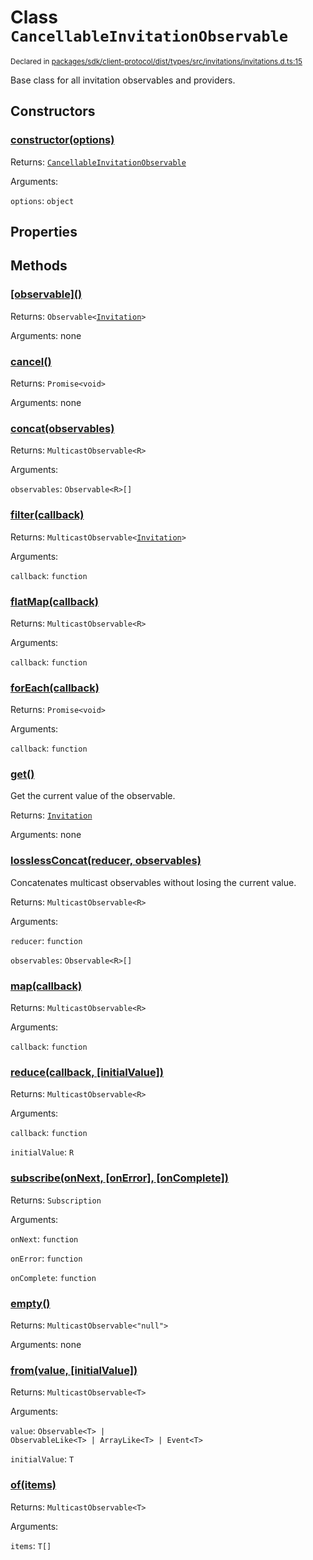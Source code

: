 # Class `CancellableInvitationObservable`
<sub>Declared in [packages/sdk/client-protocol/dist/types/src/invitations/invitations.d.ts:15]()</sub>


Base class for all invitation observables and providers.


## Constructors
### [constructor(options)]()



Returns: <code>[CancellableInvitationObservable](/api/@dxos/client/classes/CancellableInvitationObservable)</code>

Arguments: 

`options`: <code>object</code>


## Properties


## Methods
### [\[observable\]()]()



Returns: <code>Observable&lt;[Invitation](/api/@dxos/client/interfaces/Invitation)&gt;</code>

Arguments: none

### [cancel()]()



Returns: <code>Promise&lt;void&gt;</code>

Arguments: none

### [concat(observables)]()



Returns: <code>MulticastObservable&lt;R&gt;</code>

Arguments: 

`observables`: <code>Observable&lt;R&gt;[]</code>

### [filter(callback)]()



Returns: <code>MulticastObservable&lt;[Invitation](/api/@dxos/client/interfaces/Invitation)&gt;</code>

Arguments: 

`callback`: <code>function</code>

### [flatMap(callback)]()



Returns: <code>MulticastObservable&lt;R&gt;</code>

Arguments: 

`callback`: <code>function</code>

### [forEach(callback)]()



Returns: <code>Promise&lt;void&gt;</code>

Arguments: 

`callback`: <code>function</code>

### [get()]()



Get the current value of the observable.


Returns: <code>[Invitation](/api/@dxos/client/interfaces/Invitation)</code>

Arguments: none

### [losslessConcat(reducer, observables)]()



Concatenates multicast observables without losing the current value.


Returns: <code>MulticastObservable&lt;R&gt;</code>

Arguments: 

`reducer`: <code>function</code>

`observables`: <code>Observable&lt;R&gt;[]</code>

### [map(callback)]()



Returns: <code>MulticastObservable&lt;R&gt;</code>

Arguments: 

`callback`: <code>function</code>

### [reduce(callback, \[initialValue\])]()



Returns: <code>MulticastObservable&lt;R&gt;</code>

Arguments: 

`callback`: <code>function</code>

`initialValue`: <code>R</code>

### [subscribe(onNext, \[onError\], \[onComplete\])]()



Returns: <code>Subscription</code>

Arguments: 

`onNext`: <code>function</code>

`onError`: <code>function</code>

`onComplete`: <code>function</code>

### [empty()]()



Returns: <code>MulticastObservable&lt;"null"&gt;</code>

Arguments: none

### [from(value, \[initialValue\])]()



Returns: <code>MulticastObservable&lt;T&gt;</code>

Arguments: 

`value`: <code>Observable&lt;T&gt; | ObservableLike&lt;T&gt; | ArrayLike&lt;T&gt; | Event&lt;T&gt;</code>

`initialValue`: <code>T</code>

### [of(items)]()



Returns: <code>MulticastObservable&lt;T&gt;</code>

Arguments: 

`items`: <code>T[]</code>
